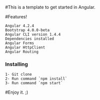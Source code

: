 #This is a template to get started in Angular.

#Features!
```
Angular 4.2.4
Bootstrap 4.0.0-beta
Angular CLI version 1.4.4
Dependencies installed
Angular Forms
Angular HttpClient
Angular Routing
```
### Installing
```
1- Git clone
2- Run command `npm install`
3- Run command `npm start`
```

#Enjoy it. ;)



